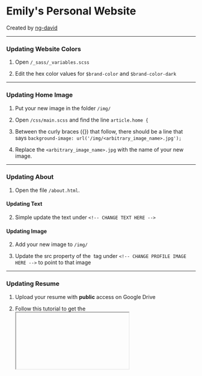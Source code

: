 # Emily's Personal Website

Created by [ng-david](https://github.com/ng-david)

---

### Updating Website Colors

1. Open `/_sass/_variables.scss`

2. Edit the hex color values for `$brand-color` and `$brand-color-dark`

---

### Updating Home Image

1. Put your new image in the folder `/img/`

2. Open `/css/main.scss` and find the line `article.home {`

3. Between the curly braces ({}) that follow, there should be a line that says `background-image: url('/img/<arbitrary_image_name>.jpg');`

4. Replace the `<arbitrary_image_name>.jpg` with the name of your new image.

---

### Updating About

1. Open the file `/about.html`.

#### Updating Text

2. Simple update the text under `<!-- CHANGE TEXT HERE -->`

#### Updating Image

2. Add your new image to `/img/`

3. Update the src property of the <img> tag under `<!-- CHANGE PROFILE IMAGE HERE -->` to point to that image

---

### Updating Resume

1. Upload your resume with **public** access on Google Drive

2. Follow this tutorial to get the <iframe> embed code from Google Drive: [link](http://www.alicekeeler.com/2016/06/05/google-drive-embed-pdf/)

3. Update the <iframe> tag in `/resume.html` with your newly generated one

---

### Update Portfolio

TODO: make portfolio have a separate image folder

---

### Writing a New Blog Post

1. Create a new file in the directory `/blog/_posts/<FILENAME>`. The new file must be named in this standard format: `2016-07-26-name-of-your-post.md`

3. Copy paste the template file's contents (`/blog/_posts/blog/_posts/TEMPLATE.md`) into your new blog post file.

4. Replace the contents with your new post's contents.

5. Congratulations, you've made a new post!

DAVID TODO: Make better instructions for this...

---

### Update Contact Email

1. Open `/contact.html`

2. Find the line that says `<form class="contact-form" method="POST" action="http://formspree.io/<arbitrary_email@gmail.com>"`

3. Replace `<arbitrary_email@gmail.com>` with your new email

4. Try sending a test message to yourself

---

### For Local Development Purposes:

1. Run `$ bundle exec jekyll serve` to serve the website locally at port `4000`

2. Open browser at `localhost:4000` and begin developing!
